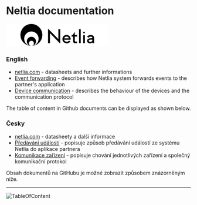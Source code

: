 # Neltia documentation
![Logo](/images/netlia_280x60_black.png)

### English
* [netlia.com](https://netlia.com/en/senzory-netlia/) - datasheets and further informations
* [Event forwarding](EventForwarding/EventForwarding.md) - describes how Netlia system forwards events to the partner's application
* [Device communication](DeviceComunication/DeviceComunication.md) - describes the behaviour of the devices and the communication protocol

The table of content in Github documents can be displayed as shown below.


### Česky
* [netlia.com](https://netlia.com/cs/senzory-netlia/) - datasheety a další informace
* [Předávání událostí](EventForwarding/EventForwarding_CZ.md) - popisuje způsob předávání událostí ze systému Netlia do aplikace partnera
* [Komunikace zařízení](DeviceComunication/DeviceComunication_CZ.md) - popisuje chování jednotlivých zařízení a společný komunikační protokol

Obsah dokumentů na GitHubu je možné zobrazit způsobem znázorněným níže.

---
![TableOfContent](/images/table-of-contents.webp)